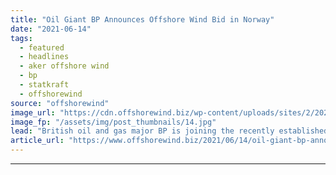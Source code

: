 ```yaml
---
title: "Oil Giant BP Announces Offshore Wind Bid in Norway"
date: "2021-06-14"
tags: 
  - featured
  - headlines
  - aker offshore wind
  - bp
  - statkraft
  - offshorewind
source: "offshorewind"
image_url: "https://cdn.offshorewind.biz/wp-content/uploads/sites/2/2021/06/14091502/offshore-wind-farm-uk_-source-BP.jpg"
image_fp: "/assets/img/post_thumbnails/14.jpg"
lead: "British oil and gas major BP is joining the recently established consortium between Statkraft"
article_url: "https://www.offshorewind.biz/2021/06/14/oil-giant-bp-announces-offshore-wind-bid-in-norway/"
---
```


---
